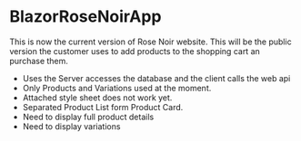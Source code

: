 # BlazorRoseNoirApp
This is now the current version of Rose Noir website.  This will be the public version the customer uses to add products to the shopping cart an purchase them.
* Uses the Server accesses the database and the client calls the web api
* Only Products and Variations used at the moment.
* Attached style sheet does not work yet.
* Separated Product List form Product Card.
* Need to display full product details
* Need to display variations

